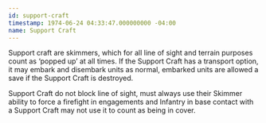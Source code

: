 ```yaml
---
id: support-craft
timestamp: 1974-06-24 04:33:47.000000000 -04:00
name: Support Craft
---
```

<p>Support craft are skimmers, which for all line of sight and terrain purposes count as &lsquo;popped up&rsquo; at all times. If the Support Craft has a transport option, it may embark and disembark units as normal, embarked units are allowed a save if the Support Craft is destroyed.</p>

<p>Support Craft do not block line of sight, must always use their Skimmer ability to force a firefight in engagements and Infantry in base contact with a Support Craft may not use it to count as being in cover.</p>